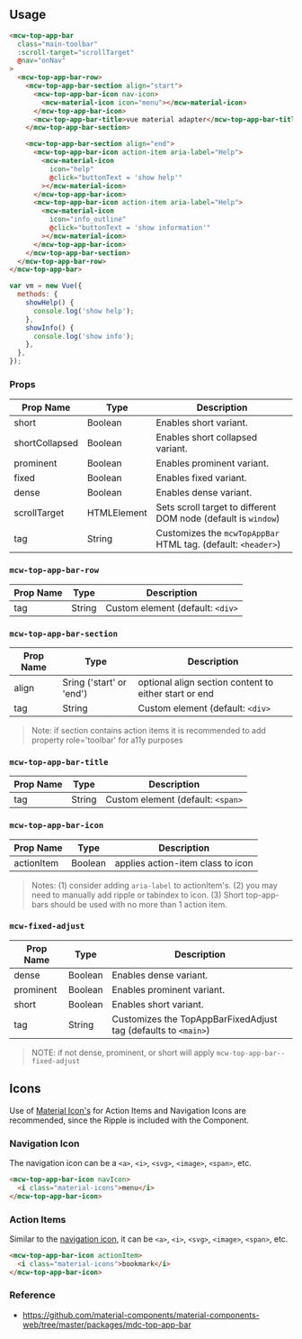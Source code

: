 ## Usage

```html
<mcw-top-app-bar
  class="main-toolbar"
  :scroll-target="scrollTarget"
  @nav="onNav"
>
  <mcw-top-app-bar-row>
    <mcw-top-app-bar-section align="start">
      <mcw-top-app-bar-icon nav-icon>
        <mcw-material-icon icon="menu"></mcw-material-icon>
      </mcw-top-app-bar-icon>
      <mcw-top-app-bar-title>vue material adapter</mcw-top-app-bar-title>
    </mcw-top-app-bar-section>

    <mcw-top-app-bar-section align="end">
      <mcw-top-app-bar-icon action-item aria-label="Help">
        <mcw-material-icon
          icon="help"
          @click="buttonText = 'show help'"
        ></mcw-material-icon>
      </mcw-top-app-bar-icon>
      <mcw-top-app-bar-icon action-item aria-label="Help">
        <mcw-material-icon
          icon="info_outline"
          @click="buttonText = 'show information'"
        ></mcw-material-icon>
      </mcw-top-app-bar-icon>
    </mcw-top-app-bar-section>
  </mcw-top-app-bar-row>
</mcw-top-app-bar>
```

```javascript
var vm = new Vue({
  methods: {
    showHelp() {
      console.log('show help');
    },
    showInfo() {
      console.log('show info');
    },
  },
});
```

### Props

| Prop Name      | Type        | Description                                                    |
| -------------- | ----------- | -------------------------------------------------------------- |
| short          | Boolean     | Enables short variant.                                         |
| shortCollapsed | Boolean     | Enables short collapsed variant.                               |
| prominent      | Boolean     | Enables prominent variant.                                     |
| fixed          | Boolean     | Enables fixed variant.                                         |
| dense          | Boolean     | Enables dense variant.                                         |
| scrollTarget   | HTMLElement | Sets scroll target to different DOM node (default is `window`) |
| tag            | String      | Customizes the `mcwTopAppBar` HTML tag. (default: `<header>`)  |

### `mcw-top-app-bar-row`

| Prop Name | Type   | Description                      |
| --------- | ------ | -------------------------------- |
| tag       | String | Custom element (default: `<div>` |

### `mcw-top-app-bar-section`

| Prop Name | Type                     | Description                                           |
| --------- | ------------------------ | ----------------------------------------------------- |
| align     | Sring ('start' or 'end') | optional align section content to either start or end |
| tag       | String                   | Custom element (default: `<div>`                      |

> Note: if section contains action items it is recommended to add property role='toolbar' for a11y purposes

### `mcw-top-app-bar-title`

| Prop Name | Type   | Description                       |
| --------- | ------ | --------------------------------- |
| tag       | String | Custom element (default: `<span>` |

### `mcw-top-app-bar-icon`

| Prop Name  | Type    | Description                       |
| ---------- | ------- | --------------------------------- |
| actionItem | Boolean | applies action-item class to icon |

> Notes: (1) consider adding `aria-label` to actionItem's. (2) you may need to manually add ripple or tabindex to icon. (3) Short top-app-bars should be used with no more than 1 action item.

### `mcw-fixed-adjust`

| Prop Name | Type    | Description                                                    |
| --------- | ------- | -------------------------------------------------------------- |
| dense     | Boolean | Enables dense variant.                                         |
| prominent | Boolean | Enables prominent variant.                                     |
| short     | Boolean | Enables short variant.                                         |
| tag       | String  | Customizes the TopAppBarFixedAdjust tag (defaults to `<main>`) |

> NOTE: if not dense, prominent, or short will apply `mcw-top-app-bar--fixed-adjust`

## Icons

Use of [Material Icon's](../material-icon/README.md) for Action Items and Navigation Icons are recommended, since the Ripple is included with the Component.

### Navigation Icon

The navigation icon can be a `<a>`, `<i>`, `<svg>`, `<image>`, `<span>`, etc.

```html
<mcw-top-app-bar-icon navIcon>
  <i class="material-icons">menu</i>
</mcw-top-app-bar-icon>
```

### Action Items

Similar to the [navigation icon](#navigation-icon), it can be `<a>`, `<i>`, `<svg>`, `<image>`, `<span>`, etc.

```html
<mcw-top-app-bar-icon actionItem>
  <i class="material-icons">bookmark</i>
</mcw-top-app-bar-icon>
```

### Reference

- <https://github.com/material-components/material-components-web/tree/master/packages/mdc-top-app-bar>
